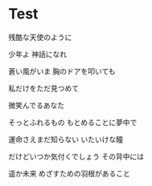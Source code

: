 # Test

残酷な天使のように

少年よ 神話になれ

蒼い風がいま 胸のドアを叩いても

私だけをただ見つめて

微笑んでるあなた

そっとふれるもの もとめることに夢中で

運命さえまだ知らない いたいけな瞳

だけどいつか気付くでしょう その背中には

遥か未来 めざすための羽根があること